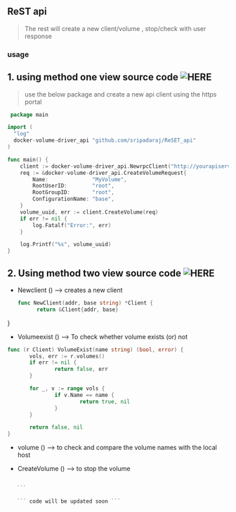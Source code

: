 ## ReST api


> The rest will create a new client/volume , stop/check with user response 


### usage 
 
 ## 1. using method one view source code ![HERE](https://github.com/sripadaraj/ReST_api/blob/master/client.go)
> use the below package and create a new api client using the https portal
```go
 package main

import (
  "log"
  docker-volume-driver_api "github.com/sripadaraj/ReSET_api"
)

func main() {
    client := docker-volume-driver_api.NewrpcClient("http://yourapiserver:<port>", "user", "password")
    req := &docker-volume-driver_api.CreateVolumeRequest{
        Name:              "MyVolume",
        RootUserID:        "root",
        RootGroupID:       "root",
        ConfigurationName: "base",
    }
    volume_uuid, err := client.CreateVolume(req)
    if err != nil {
        log.Fatalf("Error:", err)
    }

    log.Printf("%s", volume_uuid)
}
 ``` 
## 2. Using method two view source code ![HERE](https://github.com/sripadaraj/ReST_api/blob/master/rest/client.go)

- Newclient () --> creates a new client 
  ```go
  func NewClient(addr, base string) *Client {
        return &Client{addr, base}
}


- Volumeexist () --> To check whether volume exists (or) not 
 ```go
 func (r Client) VolumeExist(name string) (bool, error) {
        vols, err := r.volumes()
        if err != nil {
                return false, err
        }

        for _, v := range vols {
                if v.Name == name {
                        return true, nil
                }
        }

        return false, nil
}
```
- volume () --> to check and compare the volume names with the local host

- CreateVolume () --> to stop the volume 
 ```go 
    
    ```
    
    ``` code will be updated soon ```

